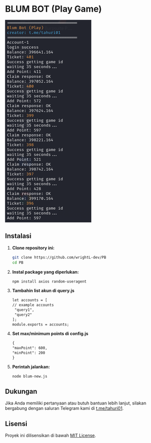 # BLUM BOT (Play Game)


![Fitur Play Blum](blum.png)

## Instalasi

1. **Clone repository ini:**

    ```bash
    git clone https://github.com/wrightL-dev/PB
    cd PB

2. **Instal package yang diperlukan:**

    ```bash
    npm install axios random-useragent
    
3. **Tambahin list akun di query.js**

    ```plaintext
   let accounts = [
    // example accounts
     "query1",
     "query2"
    ];
    module.exports = accounts;
    
4. **Set max/minimum points di config.js**

    ```plaintext
   {
    "maxPoint": 600,
    "minPoint": 200
   }
 
5. **Perintah jalankan:**

    ```plaintext
   node blum-new.js

## Dukungan

Jika Anda memiliki pertanyaan atau butuh bantuan lebih lanjut, silakan bergabung dengan saluran Telegram kami di [t.me/tahuri01](https://t.me/tahuri01).

## Lisensi

Proyek ini dilisensikan di bawah [MIT License](LICENSE).
